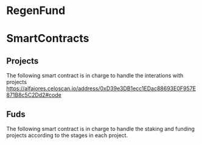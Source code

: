 # RegenFund


# SmartContracts

## Projects

The following smart contract is in charge to handle the interations with projects
https://alfajores.celoscan.io/address/0xD39e3DB1ecc1EDac88693E0F957E871B8c5C2Dd2#code


## Fuds

The following smart contract is in charge to handle the staking and funding projects
according to the stages in each project. 

